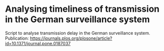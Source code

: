 # Analysing timeliness of transmission in the German surveillance system
Script to analyse transmission delay in the German surveillance system. Publication: https://journals.plos.org/plosone/article?id=10.1371/journal.pone.0187037

